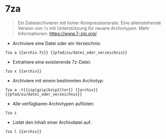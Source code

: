 # 7za

> Ein Dateiarchivierer mit hoher Kompressionsrate.
> Eine alleinstehende Version von `7z` mit Unterstützung für neuere Archivtypen.
> Mehr Informationen: <https://www.7-zip.org/>.

- Archiviere eine Datei oder ein Verzeichnis:

`7za a {{archiv.7z}} {{pfad/zu/datei_oder_verzeichnis}}`

- Extrahiere eine existierende 7z-Datei:

`7za x {{archiv}}`

- Archiviere mit einem bestimmten Archivtyp:

`7za a -t{{zip|gzip|bzip2|tar}} {{archiv}} {{pfad/zu/datei_oder_verzeichnis}}`

- Alle verfügbaren Archivtypen auflisten:

`7za i`

- Listet den Inhalt einer Archivdatei auf:

`7za l {{archiv}}`
